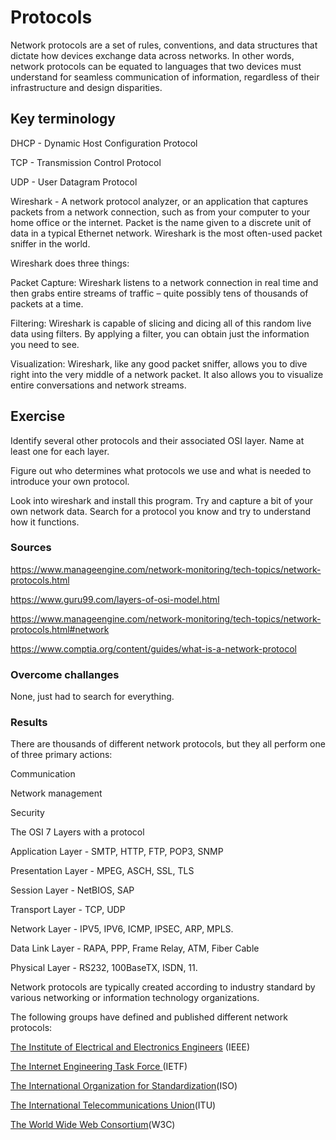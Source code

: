 # Protocols

Network protocols are a set of rules, conventions, and data structures that dictate how devices exchange data across networks. In other words, network protocols can be equated to languages that two devices must understand for seamless communication of information, regardless of their infrastructure and design disparities.

## Key terminology

DHCP - Dynamic Host Configuration Protocol

TCP - Transmission Control Protocol

UDP - User Datagram Protocol


Wireshark - A network protocol analyzer, or an application that captures packets from a network connection, such as from your computer to your home office or the internet. Packet is the name given to a discrete unit of data in a typical Ethernet network. Wireshark is the most often-used packet sniffer in the world.

Wireshark does three things:

Packet Capture: Wireshark listens to a network connection in real time and then grabs entire streams of traffic – quite possibly tens of thousands of packets at a time.

Filtering: Wireshark is capable of slicing and dicing all of this random live data using filters. By applying a filter, you can obtain just the information you need to see.

Visualization: Wireshark, like any good packet sniffer, allows you to dive right into the very middle of a network packet. It also allows you to visualize entire conversations and network streams. 

## Exercise

Identify several other protocols and their associated OSI layer. Name at least one for each layer.

Figure out who determines what protocols we use and what is needed to introduce your own protocol.

Look into wireshark and install this program. Try and capture a bit of your own network data. Search for a protocol you know and try to understand how it functions.


### Sources

https://www.manageengine.com/network-monitoring/tech-topics/network-protocols.html

https://www.guru99.com/layers-of-osi-model.html

https://www.manageengine.com/network-monitoring/tech-topics/network-protocols.html#network

https://www.comptia.org/content/guides/what-is-a-network-protocol

### Overcome challanges
None, just had to search for everything.

### Results

There are thousands of different network protocols, but they all perform one of three primary actions:

Communication

Network management

Security



The OSI 7 Layers with a protocol

Application Layer - SMTP, HTTP, FTP, POP3, SNMP

Presentation Layer - MPEG, ASCH, SSL, TLS

Session Layer - NetBIOS, SAP

Transport Layer - TCP, UDP

Network Layer - IPV5, IPV6, ICMP, IPSEC, ARP, MPLS.

Data Link Layer - RAPA, PPP, Frame Relay, ATM, Fiber Cable

Physical Layer - RS232, 100BaseTX, ISDN, 11.



Network protocols are typically created according to industry standard by various networking or information technology organizations.

The following groups have defined and published different network protocols:

[The Institute of Electrical and Electronics Engineers](https://www.ieee.org) (IEEE)

[The Internet Engineering Task Force ](https://www.ietf.org/)(IETF)

[The International Organization for 
Standardization](https://www.iso.org/home.html)(ISO)

[The International Telecommunications Union](https://www.itu.int/en/Pages/default.aspx)(ITU)

[The World Wide Web Consortium](https://www.w3.org/)(W3C)


